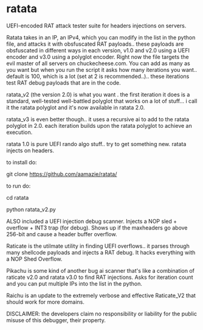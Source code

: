 # ratata
UEFI-encoded RAT attack tester suite for headers injections on servers.

Ratata takes in an IP, an IPv4, which you can modify in the list in the python file, and attacks it with obsfuscated RAT payloads.. these payloads are obsfuscated in different ways in each version, v1.0 and v2.0 using a UEFI encoder and v3.0 using a polyglot encoder. Right now the file targets the evil master of all servers on chuckecheese.com. You can add as many as you want but when you run the script it asks how many iterations you want.. default is 100, which is a lot (set at 2 is recommended..).. these iterations test RAT debug payloads that are in the code.

ratata_v2 (the version 2.0) is what you want . the first iteration it does is a standard, well-tested well-battled polyglot that works on a lot of stuff...
i call it the ratata polyglot and it's now available in ratata 2.0.

ratata_v3 is even better though.. it uses a recursive ai to add to the ratata polyglot in 2.0. each iteration builds upon the ratata polyglot to achieve an execution.

ratata 1.0 is pure UEFI rando algo stuff.. try to get something new. ratata injects on headers.

to install do:

git clone https://github.com/aamazie/ratata/

to run do:

cd ratata

python ratata_v2.py


ALSO included a UEFI injection debug scanner. Injects a NOP sled + overflow + INT3 trap (for debug). Shows up if the maxheaders go above 256-bit and cause a header buffer overflow.

Raticate is the utilmate utility in finding UEFI overflows.. it parses through many shellcode payloads and injects a RAT debug. It hacks everything with a NOP Shed Overflow.

Pikachu is some kind of another bug ai scanner that's like a combination of raticate v2.0 and ratata v3.0 to find RAT injections. Asks for iteration count and you can put multiple IPs into the list in the python.

Raichu is an update to the extremely verbose and effective Raticate_V2 that should work for more domains.

DISCLAIMER: the developers claim no responsibility or liability for the public misuse of this debugger, their property.
